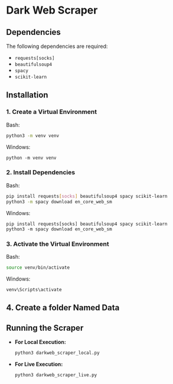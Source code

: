 # Dark Web Scraper

## Dependencies

The following dependencies are required:

- `requests[socks]`
- `beautifulsoup4`
- `spacy`
- `scikit-learn`

## Installation

### 1. Create a Virtual Environment
Bash:
```bash
python3 -m venv venv
```
Windows:
```windows
python -m venv venv
```

### 2. Install Dependencies
Bash:
```bash
pip install requests[socks] beautifulsoup4 spacy scikit-learn
python3 -m spacy download en_core_web_sm
```
Windows:
```windows
pip install requests[socks] beautifulsoup4 spacy scikit-learn
python3 -m spacy download en_core_web_sm
```

### 3. Activate the Virtual Environment
Bash:
```bash
source venv/bin/activate
```
Windows:
```windows
venv\Scripts\activate
```

## 4. Create a folder Named Data

## Running the Scraper

- **For Local Execution:**
  ```bash
  python3 darkweb_scraper_local.py
  ```

- **For Live Execution:**
  ```bash
  python3 darkweb_scraper_live.py
  ```

